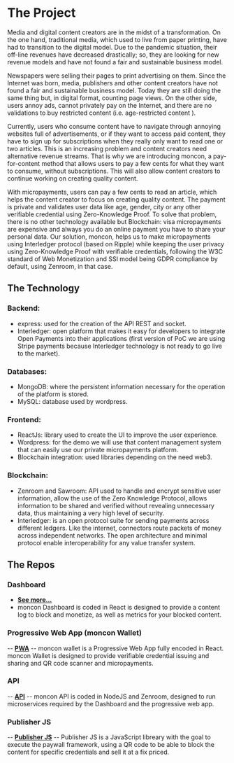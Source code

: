 # The  Project

Media and digital content creators are in the midst of a transformation. On the one hand, traditional media, which used to live from paper printing, have had to transition to the digital model. Due to the pandemic situation, their off-line revenues have decreased drastically; so, they are looking for new revenue models and have not found a fair and sustainable business model.

Newspapers were selling their pages to print advertising on them. Since the Internet was born, media, publishers and other content creators have not found a fair and sustainable business model. Today they are still doing the same thing but, in digital format, counting page views. On the other side, users annoy ads, cannot privately pay on the Internet, and there are no validations to buy restricted content (i.e. age-restricted content ).

Currently, users who consume content have to navigate through annoying websites full of advertisements, or if they want to access paid content, they have to sign up for subscriptions when they really only want to read one or two articles. This is an increasing problem and content creators need alternative revenue streams. That is why we are introducing moncon, a pay-for-content method that allows users to pay a few cents for what they want to consume, without subscriptions. This will also allow content creators to continue working on creating quality content.

With micropayments, users can pay a few cents to read an article, which helps the content creator to focus on creating quality content. The payment is private and validates user data like age, gender, city or any other verifiable credential using Zero-Knowledge Proof.
To solve that problem, there is no other technology available but Blockchain: visa micropayments are expensive and always you do an online payment you have to share your personal data. Our solution, moncon, helps us to make micropayments using Interledger protocol (based on Ripple) while keeping the user privacy using Zero-Knowledge Proof with verifiable credentials, following the W3C standard of Web Monetization and SSI model being GDPR compliance by default, using Zenroom, in that case. 


## The Technology

###	Backend: 
-	express: used for the creation of the API REST  and socket.
-	Interledger: open platform that makes it easy for developers to integrate Open Payments into their applications (first version of PoC we are using Stripe payments because Interledger technology is not ready to go live to the market).
	
### Databases: 
-	MongoDB: where the persistent information necessary for the operation of the platform is stored.
-	MySQL: database used by wordpress.

### Frontend: 
-	ReactJs: library used to create the UI to improve the user experience.
-	Wordpress: for the demo we will use that content management system that can easily use our private micropayments platform.
-	Blockchain integration: used libraries depending on the need web3.

###	Blockchain: 
-	Zenroom and Sawroom: API used to handle and encrypt sensitive user information, allow the use of the Zero Knowledge Protocol, allows information to be shared and verified without revealing unnecessary data, thus maintaining a very high level of security.
-	Interledger: is an open protocol suite for sending payments across different  ledgers. Like the internet, connectors route packets of money across  independent networks. The open architecture and minimal protocol enable  interoperability for any value transfer system.


## The Repos
### Dashboard
- **[See more...](https://github.com/LedgerProject/moncon/tree/main/packages/dashboard)**
- moncon Dashboard is coded in React is designed to provide a content log to block and monetize, as well as metrics for your blocked content. 

### Progressive Web App (moncon Wallet)
-- **[PWA](https://github.com/LedgerProject/moncon/tree/main/packages/moncon-wallet)**
-- moncon wallet is a Progressive Web App fully encoded in React. moncon Wallet is designed to provide verifiable credential issuing and sharing and QR code scanner and micropayments. 

### API
-- **[API](https://github.com/LedgerProject/moncon/tree/main/packages/api)**
-- moncon API is coded in NodeJS and Zenroom, designed to run microservices required by the Dashboard and the progressive web app. 

### Publisher JS
-- **[Publisher JS](https://github.com/LedgerProject/moncon/tree/main/packages/publisherjs)**
-- Publisher JS is a JavaScript libreary with the goal to execute the paywall framework, using a QR code to be able to block the content for specific credentials and sell it at a fix priced. 
